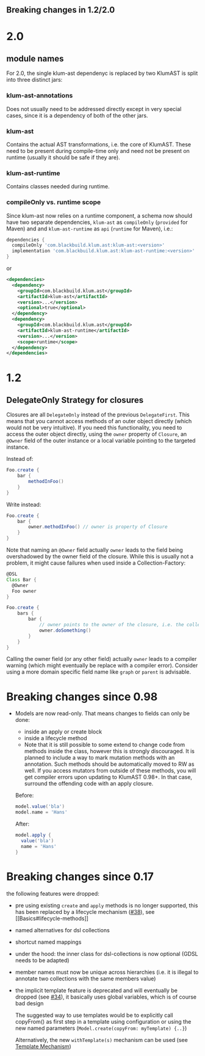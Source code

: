 Breaking changes in 1.2/2.0
---------------------------

# 2.0

## module names
For 2.0, the single klum-ast dependenyc is replaced by two KlumAST is split into three distinct jars:

### klum-ast-annotations

Does not usually need to be addressed directly except in very special cases, since it is a dependency of both of
the other jars.

### klum-ast

Contains the actual AST transformations, i.e. the core of KlumAST. These need to be present during compile-time only
and need not be present on runtime (usually it should be safe if they are).

### klum-ast-runtime

Contains classes needed during runtime.

### compileOnly vs. runtime scope

Since klum-ast now relies on a runtime component, a schema now should have two separate dependencies, `klum-ast` as 
`compileOnly` (`provided` for Maven) and and `klum-ast-runtime` as `api`  (`runtime` for Maven), i.e.:

```groovy
dependencies {
  compileOnly 'com.blackbuild.klum.ast:klum-ast:<version>'
  implementation 'com.blackbuild.klum.ast:klum-ast-runtime:<version>'
}
```

or

```xml
<dependencies>
  <dependency>
    <groupId>com.blackbuild.klum.ast</groupId>
    <artifactId>klum-ast</artifactId>
    <version>...</version>
    <optional>true</optional>
  </dependency>
  <dependency>
    <groupId>com.blackbuild.klum.ast</groupId>
    <artifactId>klum-ast-runtime</artifactId>
    <version>...</version>
    <scope>runtime</scope>
  </dependency>
</dependencies>
```

# 1.2

## DelegateOnly Strategy for closures

Closures are all `DelegateOnly` instead of the previous `DelegateFirst`. This means that you cannot access
methods of an outer object directly (which would not be very intuitive). If you need this functionality,
you need to access the outer object directly, using the `owner` property of `Closure`, an `@Owner` field
of the outer instance or a local variable pointing to the targeted instance.

Instead of:

```groovy
Foo.create {
    bar {
        methodInFoo()
    }
}
```

Write instead:

```groovy
Foo.create {
    bar {
        owner.methodInFoo() // owner is property of Closure
    }
}
```

Note that naming an `@Owner` field actually `owner` leads to the field being overshadowed
by the owner field of the closure. While this is usually not a problem, it might cause failures
when used inside a Collection-Factory:

```groovy
@DSL
Class Bar {
  @Owner
  Foo owner
}

Foo.create {
    bars {
        bar {
            // owner points to the owner of the closure, i.e. the collection factory, so this will fail:
            owner.doSomething()
        }
    }
}
```

Calling the owner field (or any other field) actually `owner` leads to a compiler warning (which might
eventually be replace with a compiler error). Consider using a more domain specific field name like
`graph` or `parent` is advisable.


# Breaking changes since 0.98

- Models are now read-only. That means changes to fields can only be done:

  - inside an apply or create block
  - inside a lifecycle method
  - Note that it is still possible to some extend to change code from methods inside the class, however this
    is strongly discouraged. It is planned to include a way to mark mutation methods with an annotation. Such methods
    should be automatically moved to RW as well.
  If you access mutators from outside of these methods, you will get compiler errors upon updating to KlumAST 0.98+. In 
  that case, surround the offending code with an apply closure.
    
  Before:
  ```groovy
  model.value('bla')
  model.name = 'Hans'
  ```

  After:
  ```groovy
  model.apply {
    value('bla')
    name = 'Hans'
  }
  ```

# Breaking changes since 0.17

the following features were dropped:
- pre using existing `create` and `apply` methods is no longer supported, this has been replaced by a lifecycle mechanism 
  ([#38](https://github.com/klum-dsl/klum-core/issues/38)), see [[Basics#lifecycle-methods]]
- named alternatives for dsl collections
- shortcut named mappings
- under the hood: the inner class for dsl-collections is now optional (GDSL needs to be adapted)
- member names must now be unique across hierarchies (i.e. it is illegal to annotate two collections with the same
  members value)
- the implicit template feature is deprecated and will eventually be dropped (see [#34](https://github.com/klum-dsl/klum-core/issues/34)), 
  it basically uses global variables, which is of course bad design
  
  The suggested way to use templates would be to explicitly call copyFrom() as first step in a template using configuration
  or using the new named parameters (`Model.create(copyFrom: myTemplate) {..}`)
  
  Alternatively, the new `withTemplate(s)` mechanism can be used (see [Template Mechanism](wiki/Template-Mechanism))